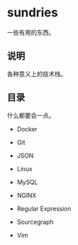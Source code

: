 # sundries

一些有用的东西。

## 说明

各种意义上的技术栈。

## 目录

什么都要会一点。

+ Docker

+ Git

+ JSON

+ Linux

+ MySQL

+ NGINX

+ Regular Expression

+ Sourcegraph

+ Vim
